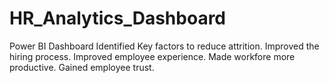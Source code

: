 # HR_Analytics_Dashboard
Power BI Dashboard
Identified Key factors to reduce attrition.
Improved the hiring process.
Improved employee experience.
Made workfore more productive.
Gained employee trust.

